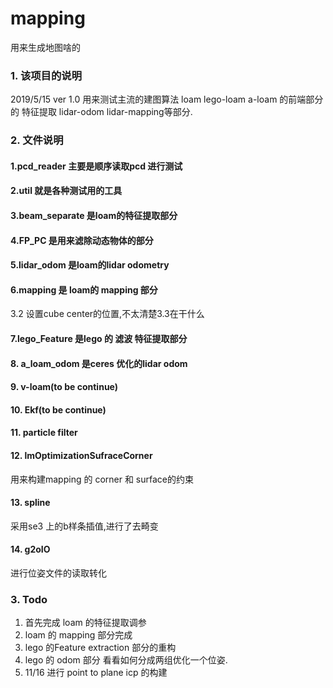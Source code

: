 # mapping
用来生成地图啥的
### 1. 该项目的说明
2019/5/15 ver 1.0
用来测试主流的建图算法 loam lego-loam a-loam 的前端部分的 特征提取 lidar-odom lidar-mapping等部分.
### 2. 文件说明
#### 1.pcd_reader 主要是顺序读取pcd 进行测试
#### 2.util 就是各种测试用的工具
#### 3.beam_separate 是loam的特征提取部分
#### 4.FP_PC 是用来滤除动态物体的部分
#### 5.lidar_odom 是loam的lidar odometry
#### 6.mapping 是 loam的 mapping 部分
3.2 设置cube center的位置,不太清楚3.3在干什么
#### 7.lego_Feature 是lego 的 滤波 特征提取部分
#### 8. a_loam_odom 是ceres 优化的lidar odom
#### 9. v-loam(to be continue)
#### 10. Ekf(to be continue)
#### 11. particle filter
#### 12. lmOptimizationSufraceCorner
用来构建mapping 的 corner 和 surface的约束
#### 13. spline
采用se3 上的b样条插值,进行了去畸变
#### 14. g2oIO
进行位姿文件的读取转化

### 3. Todo
1. 首先完成 loam 的特征提取调参
2. loam 的 mapping 部分完成
3. lego 的Feature extraction 部分的重构
4. lego 的 odom 部分 看看如何分成两组优化一个位姿.
5. 11/16 进行 point to plane icp 的构建
